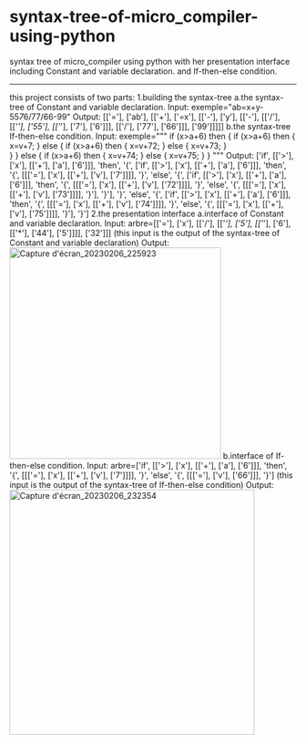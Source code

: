 # syntax-tree-of-micro_compiler-using-python
syntax tree of micro_compiler using python with her presentation interface including Constant and variable declaration.  and If-then-else condition.
________________________________________________
this project consists of two parts:
1.building the syntax-tree
   a.the syntax-tree of Constant and variable declaration.
   Input:
         exemple="ab=x+y-55*7*6/77/66-99"
   Output:
         [['='], ['ab'], [['+'], ['=x'], [['-'], ['y'], [['-'], [['/'], [['*'], ['55'], [['*'], ['7'], ['6']]], [['/'], ['77'], ['66']]], ['99']]]]]
   b.the syntax-tree If-then-else condition.
   Input:
         exemple="""
         if (x>a+6) then {
            if (x>a+6) then {
                x=v+7;
            }
            else {
                if (x>a+6) then {
                     x=v+72;
                }
                else {
                    x=v+73;
                }  
            } 
        } 
        else {
             if (x>a+6) then {
                x=v+74;
             }
             else {
                 x=v+75;
             } 
        }
        """
   Output:
          ['if', [['>'], ['x'], [['+'], ['a'], ['6']]], 'then', '{', ['if', [['>'], ['x'], [['+'], ['a'], ['6']]], 'then', '{', [[['='], ['x'], [['+'], ['v'], ['7']]]], '}', 'else', '{', ['if', [['>'], ['x'], [['+'], ['a'], ['6']]], 'then', '{', [[['='], ['x'], [['+'], ['v'], ['72']]]], '}', 'else', '{', [[['='], ['x'], [['+'], ['v'], ['73']]]], '}'], '}'], '}', 'else', '{', ['if', [['>'], ['x'], [['+'], ['a'], ['6']]], 'then', '{', [[['='], ['x'], [['+'], ['v'], ['74']]]], '}', 'else', '{', [[['='], ['x'], [['+'], ['v'], ['75']]]], '}'], '}'] 
2.the presentation interface
  a.interface of Constant and variable declaration.
  Input:
       arbre=[['='], ['x'], [['/'], [['*'], ['5'], [['*'], ['6'], [['*'], ['44'], ['5']]]], ['32']]]
       (this input is the output of the syntax-tree of Constant and variable declaration)
  Output:
         <img width="371" alt="Capture d'écran_20230206_225923" src="https://user-images.githubusercontent.com/96086924/217100453-0c215380-1a99-4719-9102-c6ac3990c441.png">
  b.interface of If-then-else condition.
  Input:
       arbre=['if', [['>'], ['x'], [['+'], ['a'], ['6']]], 'then', '{', [[['='], ['x'], [['+'], ['v'], ['7']]]], '}', 'else', '{', [[['='], ['v'], ['66']]], '}']
       (this input is the output of the syntax-tree of If-then-else condition)
  Output:
       <img width="430" alt="Capture d'écran_20230206_232354" src="https://user-images.githubusercontent.com/96086924/217101174-cff3fba2-b791-44ee-8ce7-fb4ecb246764.png">

